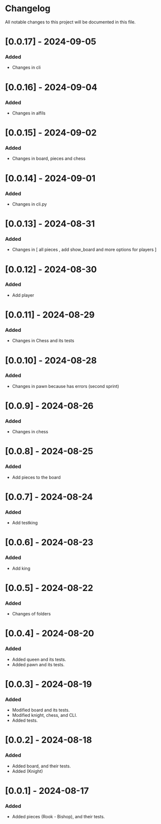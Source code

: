 # Changelog
All notable changes to this project will be documented in this file.

# [0.0.17] - 2024-09-05
### Added

- Changes in cli

# [0.0.16] - 2024-09-04
### Added

- Changes in alfils

# [0.0.15] - 2024-09-02
### Added

- Changes in board, pieces and chess

# [0.0.14] - 2024-09-01
### Added

- Changes in cli.py

# [0.0.13] - 2024-08-31
### Added

- Changes in [ all pieces , add show_board and more options for players ]

# [0.0.12] - 2024-08-30
### Added

- Add player

# [0.0.11] - 2024-08-29
### Added

- Changes in Chess and its tests

# [0.0.10] - 2024-08-28
### Added

- Changes in pawn because has errors (second sprint)

# [0.0.9] - 2024-08-26
### Added

- Changes in chess

# [0.0.8] - 2024-08-25
### Added

- Add pieces to the board

# [0.0.7] - 2024-08-24
### Added

- Add testking

# [0.0.6] - 2024-08-23
### Added

- Add king

# [0.0.5] - 2024-08-22
### Added

- Changes of folders

# [0.0.4] - 2024-08-20
### Added

- Added queen and its tests.
- Added pawn and its tests.

# [0.0.3] - 2024-08-19
### Added
- Modified board and its tests.
- Modified knight, chess, and CLI.
- Added tests.

# [0.0.2] - 2024-08-18

### Added

- Added board, and their tests.
- Added (Knight)

# [0.0.1] - 2024-08-17

### Added

- Added pieces (Rook - Bishop), and their tests.